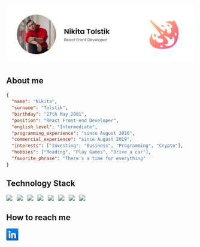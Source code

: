 ![Drag Racing](./assets/GitHub%20Preview.jpg)

## About me

```json
{
  "name": "Nikita",
  "surname": "Tolstik",
  "birthday": "27th May 2001",
  "position": "React Front-end Developer",
  "english_level": "Intermediate",
  "programming_experience": "since August 2016",
  "commercial_experience": "since August 2019",
  "interests": ["Investing", "Business", "Programming", "Crypto"],
  "hobbies": ["Reading", "Play Games", "Drive a car"],
  "favorite_phrase": "There's a time for everything"
}
```

## Technology Stack

<div>
  <img src="https://cdn.jsdelivr.net/gh/devicons/devicon/icons/nodejs/nodejs-original.svg" style="width: 32px;" />
  &nbsp;
  <img src="https://cdn.jsdelivr.net/gh/devicons/devicon/icons/react/react-original-wordmark.svg" style="width: 32px;" />
&nbsp;
  <img src="https://cdn.jsdelivr.net/gh/devicons/devicon/icons/typescript/typescript-original.svg" style="width: 32px;" />
&nbsp;
  <img src="https://cdn.jsdelivr.net/gh/devicons/devicon/icons/graphql/graphql-plain.svg" style="width: 32px;" />
&nbsp;
  <img src="https://cdn.jsdelivr.net/gh/devicons/devicon/icons/nestjs/nestjs-plain.svg" style="width: 32px;" />
&nbsp;
  <img src="https://cdn.jsdelivr.net/gh/devicons/devicon/icons/git/git-original.svg" style="width: 32px;" />
&nbsp;
  <img src="https://cdn.jsdelivr.net/gh/devicons/devicon/icons/mongodb/mongodb-original.svg" style="width: 32px;" />
&nbsp;
  <img src="https://cdn.jsdelivr.net/gh/devicons/devicon/icons/postgresql/postgresql-original.svg" style="width: 32px;" />
&nbsp;
</div>

## How to reach me

<div>
<a href="https://www.linkedin.com/in/nikita-tolstik-9a73b31b6/">
  <img src="./assets/linkedin.png" style="width: 32px;" />
</a>
</div>
